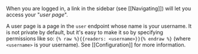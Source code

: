 
When you are logged in, a link in the sidebar (see [[Navigating]]) will let you
access your "_user page_".

A user page is a page in the `user` endpoint whose name is your username. It is
not private by default, but it's easy to make it so by specifying permissions
like so: `{% raw %}{{readers: <username>}}{% endraw %}` (where `<username>` is
your username). See [[Configuration]] for more information.


